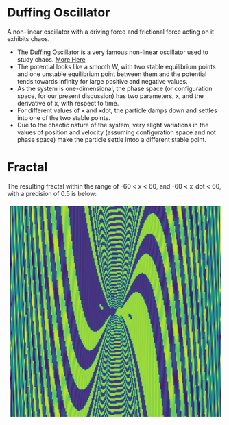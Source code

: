 # Duffing Oscillator
A non-linear oscillator with a driving force and frictional force acting on it exhibits chaos.

- The Duffing Oscillator is a very famous non-linear oscillator used to study chaos. [More Here](https://en.wikipedia.org/wiki/Duffing_equation)
- The potential looks like a smooth W, with two stable equilibrium points and one unstable equilibrium point between them and the potential tends towards infinity for large positive and negative values.
- As the system is one-dimensional, the phase space (or configuration space, for our present discussion) has two parameters, x, and the derivative of x, with respect to time.
- For different values of x and xdot, the particle damps down and settles into one of the two stable points.
- Due to the chaotic nature of the system, very slight variations in the values of position and velocity (assuming configuration space and not phase space) make the particle settle intoo a different stable point.

# Fractal

The resulting fractal within the range of -60 < x < 60, and -60 < x_dot < 60, with a precision of 0.5 is below:

![image](https://github.com/ashish-kp/duffing_oscillator/blob/main/images/duffing200by200.png)
